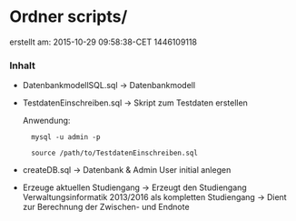 # Ordner scripts/
erstellt am: 2015-10-29 09:58:38-CET  1446109118

### Inhalt
- DatenbankmodellSQL.sql -> Datenbankmodell

- TestdatenEinschreiben.sql -> Skript zum Testdaten erstellen

	Anwendung:

		mysql -u admin -p

		source /path/to/TestdatenEinschreiben.sql

- createDB.sql -> Datenbank & Admin User initial anlegen
- Erzeuge aktuellen Studiengang -> Erzeugt den Studiengang Verwaltungsinformatik 2013/2016 als kompletten Studiengang -> Dient zur Berechnung der Zwischen- und Endnote 
